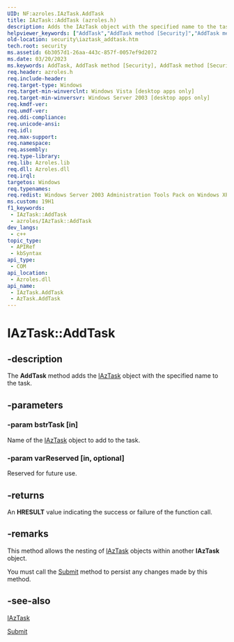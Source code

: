 ```yaml
---
UID: NF:azroles.IAzTask.AddTask
title: IAzTask::AddTask (azroles.h)
description: Adds the IAzTask object with the specified name to the task.
helpviewer_keywords: ["AddTask","AddTask method [Security]","AddTask method [Security]","AzTask object","AddTask method [Security]","IAzTask interface","AzTask object [Security]","AddTask method","IAzTask interface [Security]","AddTask method","IAzTask.AddTask","IAzTask::AddTask","azroles/IAzTask::AddTask","security.iaztask_addtask"]
old-location: security\iaztask_addtask.htm
tech.root: security
ms.assetid: 6b3057d1-26aa-443c-857f-0057ef9d2072
ms.date: 03/20/2023
ms.keywords: AddTask, AddTask method [Security], AddTask method [Security],AzTask object, AddTask method [Security],IAzTask interface, AzTask object [Security],AddTask method, IAzTask interface [Security],AddTask method, IAzTask.AddTask, IAzTask::AddTask, azroles/IAzTask::AddTask, security.iaztask_addtask
req.header: azroles.h
req.include-header: 
req.target-type: Windows
req.target-min-winverclnt: Windows Vista [desktop apps only]
req.target-min-winversvr: Windows Server 2003 [desktop apps only]
req.kmdf-ver: 
req.umdf-ver: 
req.ddi-compliance: 
req.unicode-ansi: 
req.idl: 
req.max-support: 
req.namespace: 
req.assembly: 
req.type-library: 
req.lib: Azroles.lib
req.dll: Azroles.dll
req.irql: 
targetos: Windows
req.typenames: 
req.redist: Windows Server 2003 Administration Tools Pack on Windows XP
ms.custom: 19H1
f1_keywords:
 - IAzTask::AddTask
 - azroles/IAzTask::AddTask
dev_langs:
 - c++
topic_type:
 - APIRef
 - kbSyntax
api_type:
 - COM
api_location:
 - Azroles.dll
api_name:
 - IAzTask.AddTask
 - AzTask.AddTask
---
```


# IAzTask::AddTask

## -description

The **AddTask** method adds the [IAzTask](nn-azroles-iaztask.md) object with the specified name to the task.

## -parameters

### -param bstrTask [in]

Name of the [IAzTask](nn-azroles-iaztask.md) object to add to the task.

### -param varReserved [in, optional]

Reserved for future use.

## -returns

An **HRESULT** value indicating the success or failure of the function call.

## -remarks

This method allows the nesting of [IAzTask](nn-azroles-iaztask.md) objects within another **IAzTask** object.

You must call the [Submit](nf-azroles-iaztask-submit.md) method to persist any changes made by this method.

## -see-also

[IAzTask](nn-azroles-iaztask.md)

[Submit](nf-azroles-iaztask-submit.md)
